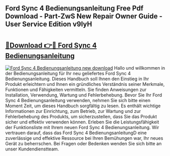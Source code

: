 ## Ford Sync 4 Bedienungsanleitung Free Pdf Download - Part-ZwS New Repair Owner Guide - User Service Edition v9IyH

# <h2><a href="http://df3n1q.blite.top/?on=Ford+Sync+4+Bedienungsanleitung">🔗Download 👉🔴 Ford Sync 4 Bedienungsanleitung</a></h2>

[![Ford Sync 4 Bedienungsanleitung new download](https://i.imgur.com/lujVjoI.png)](http://df3n1q.blite.top/?on=Ford+Sync+4+Bedienungsanleitung)
Hallo und willkommen in der Bedienungsanleitung für Ihr neu geliefertes Ford Sync 4 Bedienungsanleitung. Dieses Handbuch soll Ihnen den Einstieg in Ihr Produkt erleichtern und Ihnen ein gründliches Verständnis seiner Merkmale, Funktionen und Fähigkeiten vermitteln. Sie finden Anweisungen zur Installation, Verwendung, Wartung und Fehlerbehebung. Bevor Sie Ihr Ford Sync 4 Bedienungsanleitung verwenden, nehmen Sie sich bitte einen Moment Zeit, um dieses Handbuch sorgfältig zu lesen. Es enthält wichtige Informationen zur Einrichtung, zum Betrieb, zur Wartung und zur Fehlerbehebung des Produkts, um sicherzustellen, dass Sie das Produkt sicher und effektiv verwenden können. Erleben Sie die Leistungsfähigkeit der Funktionsliste mit Ihrem neuen Ford Sync 4 Bedienungsanleitung. Wir vertrauen darauf, dass das Ford Sync 4 BedienungsanleitungD eine zuverlässige und effektive Ressource bei Ihren Bemühungen war, Ihr neues Gerät zu beherrschen. Bei Fragen oder Bedenken wenden Sie sich bitte an unser Kundendienstteam.
